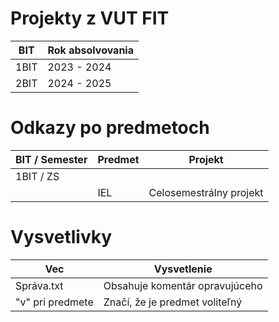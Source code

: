 # Projekty z VUT FIT

| BIT  | Rok absolvovania |
|------|------------------|
| 1BIT | 2023 - 2024      |
| 2BIT | 2024 - 2025      |

# Odkazy po predmetoch
| BIT / Semester | Predmet | Projekt                 |
|----------------|---------|-------------------------|
| 1BIT / ZS      |         |                         |
|                | IEL     | Celosemestrálny projekt |

# Vysvetlivky
| Vec              | Vysvetlenie                    |
|------------------|--------------------------------|
| Správa.txt       | Obsahuje komentár opravujúceho |
| "v" pri predmete | Značí, že je predmet voliteľný |

